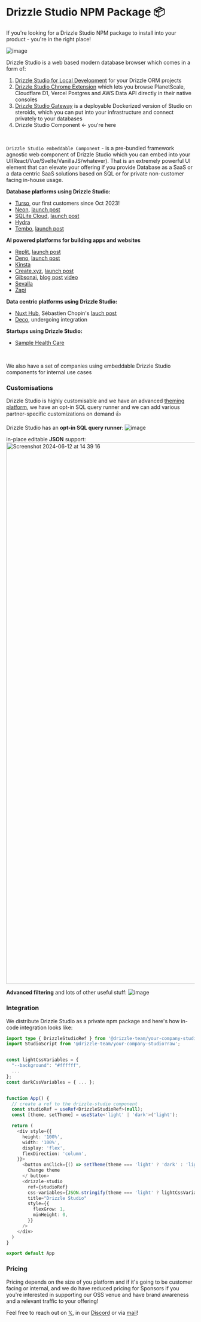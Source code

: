# Drizzle Studio NPM Package 📦
If you're looking for a Drizzle Studio NPM package to install into your product - you're in the right place!
<br>

![image](https://github.com/drizzle-team/drizzle-studio-npm/assets/4045375/9ac739e0-ec3d-4902-840d-abb3b71e3f17)

  
Drizzle Studio is a web based modern database browser which comes in a form of:
  1. [Drizzle Studio for Local Development](https://orm.drizzle.team/drizzle-studio/overview) for your Drizzle ORM projects
  2. [Drizzle Studio Chrome Extension](https://driz.link/extension) which lets you browse PlanetScale, Cloudflare D1, Vercel Postgres and AWS Data API directly in their native consoles
  3. [Drizzle Studio Gateway](https://gateway.drizzle.team) is a deployable Dockerized version of Studio on steroids, which you can put into your infrastructure and connect privately to your databases
  4. Drizzle Studio Component <- you're here
  

<br>

`Drizzle Studio embeddable Component` - is a pre-bundled framework agnostic web component of Drizzle Studio which you can embed into your UI(React/Vue/Svelte/VanillaJS/whatever). That is an extremely powerful UI element that can elevate your offering if you provide Database as a SaaS or a data centric SaaS solutions based on SQL or for private non-customer facing in-house usage.  
  
**Database platforms using Drizzle Studio:**
- [Turso](https://turso.tech), our first customers since Oct 2023!
- [Neon](https://neon.tech), [launch post](https://neon.tech/docs/changelog/2024-05-24)
- [SQLite Cloud](https://sqlitecloud.io/), [launch post](https://blog.sqlitecloud.io/release-notes-introducing-database-studio-in-sqlite-cloud)
- [Hydra](https://www.hydra.so/)
- [Tembo](https://tembo.io), [launch post](https://tembo.io/blog/announcing-sql-editor)
  
**AI powered platforms for building apps and websites**
- [Replit](https://repl.it), [launch post](https://blog.replit.com/database-editor)
- [Deno](https://deno.com/deploy), [launch post](https://x.com/rough__sea/status/1950231545807327329)
- [Kinsta](https://kinsta.com/)
- [Create.xyz](https://create.xyz), [launch post](https://x.com/create_xyz/status/1889479526499098830)
- [Gibsonai](https://www.gibsonai.com/), [blog post](https://www.gibsonai.com/blog/announcing-gibsonai-2-0-your-database-supercharged) [video](https://www.youtube.com/watch?v=87g5tL3SWhI)
- [Sevalla](https://sevalla.com/)
- [Zapi](https://heyzapi.com/)

**Data centric platforms using Drizzle Studio:**
- [Nuxt Hub](https://hub.nuxt.com), Sébastien Chopin's [lauch post](https://x.com/Atinux/status/1768663789832929520)
- [Deco](https://deco.cx/), undergoing integration

**Startups using Drizzle Studio:**
- [Sample Health Care](https://samplehc.com/)

<br>

We also have a set of companies using embeddable Drizzle Studio components for internal use cases

### Customisations
Drizzle Studio is highly customisable and we have an advanced [theming platform](https://drizzle.studio), we have an opt-in SQL query runner and we can add various partner-specific customizations on demand 👍  

Drizzle Studio has an **opt-in SQL query runner**:
![image](https://github.com/drizzle-team/drizzle-studio-npm/assets/4045375/6e179d12-5026-4b9f-8e52-f4aa8ae8e883)

in-place editable **JSON** support:
<img width="1447" alt="Screenshot 2024-06-12 at 14 39 16" src="https://github.com/drizzle-team/drizzle-studio-npm/assets/4045375/f91bd27b-c868-4010-8309-465876529e81">

**Advanced filtering** and lots of other useful stuff:
![image](https://github.com/drizzle-team/drizzle-studio-npm/assets/4045375/8bbc4146-e66d-4231-9240-253335002032)

### Integration
We distribute Drizzle Studio as a private npm package and here's how in-code integration looks like:
```ts
import type { DrizzleStudioRef } from '@drizzle-team/your-company-studio';
import StudioScript from '@drizzle-team/your-company-studio?raw';


const lightCssVariables = {
  "--background": "#ffffff",
  ...
};
const darkCssVariables = { ... };


function App() {
  // create a ref to the drizzle-studio component
  const studioRef = useRef<DrizzleStudioRef>(null);
  const [theme, setTheme] = useState<'light' | 'dark'>('light');

  return (
    <div style={{
      height: '100%',
      width: '100%',
      display: 'flex',
      flexDirection: 'column',
    }}>
      <button onClick={() => setTheme(theme === 'light' ? 'dark' : 'light')}>
        Change theme
      </ button>
      <drizzle-studio
        ref={studioRef}
        css-variables={JSON.stringify(theme === 'light' ? lightCssVariables : darkCssVariables)} // styling 
        title="Drizzle Studio"
        style={{
          flexGrow: 1,
          minHeight: 0,
        }}
      />
    </div>
  )
}

export default App
```

### Pricing
Pricing depends on the size of you platform and if it's going to be customer facing or internal, and we do have reduced pricing for Sponsors if you you're interested in supporting our OSS venue and have brand awareness and a relevant traffic to your offering!
  
Feel free to reach out on [𝕏](https://x.com/drizzleorm), in our [Discord](https://driz.link/discord) or via [mail](mailto:aleksandrblokh@gmail.com)!
